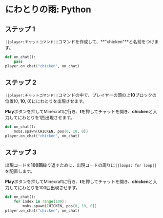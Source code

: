 # にわとりの雨: Python


## ステップ 1
``||player:チャットコマンド||``コマンドを作成して、**"chicken"**と名前をつけます。

```python
def on_chat():
    pass
player.on_chat("chicken", on_chat)
```

## ステップ 2

``||player:チャットコマンド||``コマンドの中で、プレイヤーの頭の上**10**ブロックの位置(0, **10**, 0)ににわとりを出現させます。

**Play**ボタンを押してMinecraftに行き、**t**を押してチャットを開き、**chicken**と入力してにわとりを1匹出現させます。

```python
def on_chat():
    mobs.spawn(CHICKEN, pos(0, 10, 0))
player.on_chat("chicken", on_chat)
```

## ステップ 3

出現コードを**100回**繰り返すために、出現コードの周りに``||loops: for loop||``を配置します。

**Play**ボタンを押してMinecraftに行き、**t**を押してチャットを開き、**chicken**と入力してにわとりを100匹出現させます。

```python
def on_chat():
    for index in range(100):
        mobs.spawn(CHICKEN, pos(0, 10, 0))
player.on_chat("chicken", on_chat)
```
